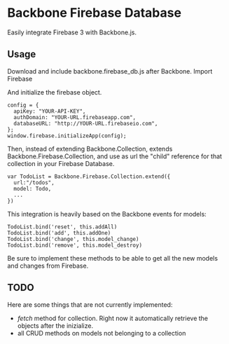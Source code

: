 # Backbone Firebase Database

Easily integrate Firebase 3 with Backbone.js.

## Usage

Download and include backbone.firebase_db.js after Backbone. Import Firebase

  <script src="https://www.gstatic.com/firebasejs/live/3.0/firebase.js"></script>

And initialize the firebase object.

    config = {
      apiKey: "YOUR-API-KEY",
      authDomain: "YOUR-URL.firebaseapp.com",
      databaseURL: "http://YOUR-URL.firebaseio.com",
    };
    window.firebase.initializeApp(config);

Then, instead of extending Backbone.Collection, extends Backbone.Firebase.Collection, and use as url the "child" reference for that collection in your Firebase Database.

    var TodoList = Backbone.Firebase.Collection.extend({
      url:"/todos",
      model: Todo,
      ...
    })

This integration is heavily based on the Backbone events for models:

    TodoList.bind('reset', this.addAll)
    TodoList.bind('add', this.addOne)
    TodoList.bind('change', this.model_change)
    TodoList.bind('remove', this.model_destroy)

Be sure to implement these methods to be able to get all the new models and changes from Firebase.

## TODO
Here are some things that are not currently implemented:
 - _fetch_ method for collection. Right now it automatically retrieve the objects after the inizialize.
 - all CRUD methods on models not belonging to a collection
